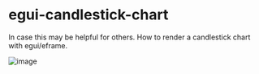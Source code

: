 # egui-candlestick-chart
In case this may be helpful for others. How to render a candlestick chart with egui/eframe.

![image](https://user-images.githubusercontent.com/35302283/208309511-77e07dca-b984-4c18-bae2-ba421c4792a7.png)

